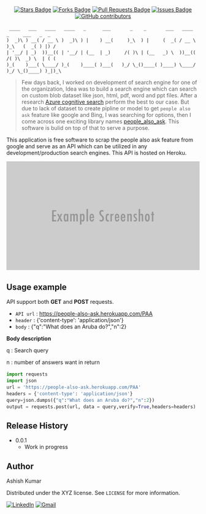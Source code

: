 <div align="center">
<a href="https://github.com/ashishcssom/people-also-ask-API/stargazers"><img src="https://img.shields.io/github/stars/ashishcssom/people-also-ask-API?color=2b9348" alt="Stars Badge"/></a>
<a href="https://github.com/ashishcssom/people-also-ask-API/network/members"><img src="https://img.shields.io/github/forks/ashishcssom/people-also-ask-API?color=2b9348" alt="Forks Badge"/></a>
<a href="https://github.com/ashishcssom/people-also-ask-API/pulls"><img src="https://img.shields.io/github/issues-pr/ashishcssom/people-also-ask-API?color=2b9348" alt="Pull Requests Badge"/></a>
<a href="https://github.com/ashishcssom/people-also-ask-API/issues"><img src="https://img.shields.io/github/issues/ashishcssom/people-also-ask-API?color=2b9348" alt="Issues Badge"/></a>
<a href="https://github.com/ashishcssom/people-also-ask-API/graphs/contributors"><img alt="GitHub contributors" src="https://img.shields.io/github/contributors/ashishcssom/people-also-ask-API?color=2b9348"></a>
</div>

     ____   ___   ____   ____   _      ___       _    _       ___   ____       _     ___   _  _  
    )  _)\ ) __( / __ \ )  _)\ ) |    ) __(     )_\  ) |     (  _( / __ \     )_\   (  _( ) |) / 
    | '__/ | _)  ))__(( | '__/ | (__  | _)     /( )\ | (__   _) \  ))__((    /( )\  _) \  | ( (  
    )_(    )___( \____/ )_(    )____( )___(   )_/ \_()____( )____) \____/   )_/ \_()____) )_|)_\ 

> Few days back, I worked on development of search engine for one of the organization, Idea was to build a search engine which can search on custom blob dataset like json, html, pdf, word and ppt files. After a research [Azure cognitive search](https://azure.microsoft.com/en-in/services/search/) perform the best to our case. But due to lack of dataset to create pipline or model to get `people also ask` feature like google and Bing, I was searching for options, then I come across one exciting library names [people_also_ask](https://github.com/lagranges/people_also_ask). This software is bulid on top of that to serve a purpose.

This application is free software to scrap the people also ask feature from google and serve as an API which can be utilized in any development/production search engines. This API is hosted on Heroku.

![](./db/header.png)

## Usage example

API support both **GET** and **POST** requests.

- `API url` :   https://people-also-ask.herokuapp.com/PAA
- `header`  :   {'content-type': 'application/json'}
- `body`    :   {"q":"What does an Aruba do?","n":2}

**Body description**

q : Search query

n : number of answers want in return

```python
import requests
import json
url = 'https://people-also-ask.herokuapp.com/PAA'
headers = {'content-type': 'application/json'}
query=json.dumps({"q":"What does an Aruba do?","n":2})
output = requests.post(url, data = query,verify=True,headers=headers)
```


## Release History

* 0.0.1
    * Work in progress

## Author

Ashish Kumar

Distributed under the XYZ license. See ``LICENSE`` for more information.

[![LinkedIn](https://img.shields.io/badge/-Ashish%20Kumar-blue?style=social&logo=Linkedin&logoColor=blue&link=https://www.linkedin.com/in/ashishk766/)](https://www.linkedin.com/in/ashishk766/) 
[![Gmail](https://img.shields.io/badge/-Ashish%20Kumar-c14438?style=social&logo=Gmail&logoColor=red&link=mailto:ashish.krb7@gmail.com)](mailto:ashish.krb7@gmail.com) 

